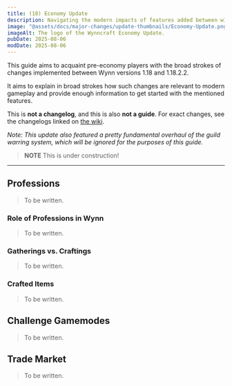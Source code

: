 ```yaml
---
title: (18) Economy Update
description: Navigating the modern impacts of features added between w1.18 (F18) and w1.18.2.2 (S19). Intended to rapidly acquaint returning players with the relevant details of past changes.
image: "@assets/docs/major-changes/update-thumbnails/Economy-Update.png"
imageAlt: The logo of the Wynncraft Economy Update.
pubDate: 2025-08-06
modDate: 2025-08-06
---
```


This guide aims to acquaint pre-economy players with the broad strokes of changes implemented between Wynn versions 1.18 and 1.18.2.2.

It aims to explain in broad strokes how such changes are relevant to modern gameplay and provide enough information to get started with the mentioned features.

This is **not a changelog**, and this is also **not a guide**. For exact changes, see the changelogs linked on [the wiki](https://wynncraft.wiki.gg/wiki/Version_history).


*Note: This update also featured a pretty fundamental overhaul of the guild warring system, which will be ignored for the purposes of this guide.*

> **NOTE** This is under construction!
---
## Professions
> To be written.
### Role of Professions in Wynn
> To be written.
### Gatherings vs. Craftings
> To be written.
### Crafted Items
> To be written.
## Challenge Gamemodes
> To be written.
## Trade Market
> To be written.